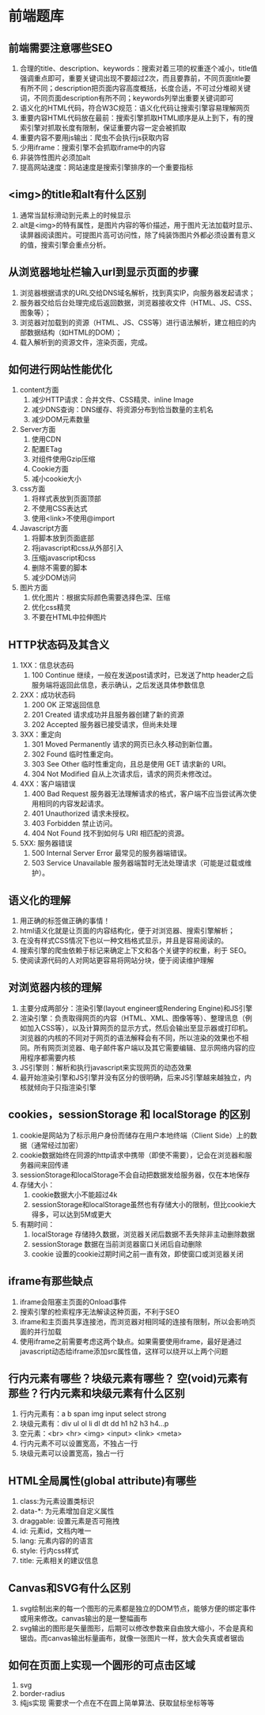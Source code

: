 # 前端题库

## 前端需要注意哪些SEO

1. 合理的title、description、keywords：搜索对着三项的权重逐个减小，title值强调重点即可，重要关键词出现不要超过2次，而且要靠前，不同页面title要有所不同；description把页面内容高度概括，长度合适，不可过分堆砌关键词，不同页面description有所不同；keywords列举出重要关键词即可
1. 语义化的HTML代码，符合W3C规范：语义化代码让搜索引擎容易理解网页
1. 重要内容HTML代码放在最前：搜索引擎抓取HTML顺序是从上到下，有的搜索引擎对抓取长度有限制，保证重要内容一定会被抓取
1. 重要内容不要用js输出：爬虫不会执行js获取内容
1. 少用iframe：搜索引擎不会抓取iframe中的内容
1. 非装饰性图片必须加alt
1. 提高网站速度：网站速度是搜索引擎排序的一个重要指标

## \<img>的title和alt有什么区别

1. 通常当鼠标滑动到元素上的时候显示
1. alt是\<img>的特有属性，是图片内容的等价描述，用于图片无法加载时显示、读屏器阅读图片。可提图片高可访问性，除了纯装饰图片外都必须设置有意义的值，搜索引擎会重点分析。

## 从浏览器地址栏输入url到显示页面的步骤

1. 浏览器根据请求的URL交给DNS域名解析，找到真实IP，向服务器发起请求；
1. 服务器交给后台处理完成后返回数据，浏览器接收文件（HTML、JS、CSS、图象等）；
1. 浏览器对加载到的资源（HTML、JS、CSS等）进行语法解析，建立相应的内部数据结构（如HTML的DOM）；
1. 载入解析到的资源文件，渲染页面，完成。

## 如何进行网站性能优化

1. content方面
    1. 减少HTTP请求：合并文件、CSS精灵、inline Image
    1. 减少DNS查询：DNS缓存、将资源分布到恰当数量的主机名
    1. 减少DOM元素数量
1. Server方面
    1. 使用CDN
    1. 配置ETag
    1. 对组件使用Gzip压缩
    1. Cookie方面
    1. 减小cookie大小
1. css方面
    1. 将样式表放到页面顶部
    1. 不使用CSS表达式
    1. 使用\<link>不使用@import
1. Javascript方面
    1. 将脚本放到页面底部
    1. 将javascript和css从外部引入
    1. 压缩javascript和css
    1. 删除不需要的脚本
    1. 减少DOM访问
1. 图片方面
    1. 优化图片：根据实际颜色需要选择色深、压缩
    1. 优化css精灵
    1. 不要在HTML中拉伸图片

## HTTP状态码及其含义

1. 1XX：信息状态码
    1. 100 Continue 继续，一般在发送post请求时，已发送了http header之后服务端将返回此信息，表示确认，之后发送具体参数信息
1. 2XX：成功状态码
    1. 200 OK 正常返回信息
    1. 201 Created 请求成功并且服务器创建了新的资源
    1. 202 Accepted 服务器已接受请求，但尚未处理
1. 3XX：重定向
    1. 301 Moved Permanently 请求的网页已永久移动到新位置。
    1. 302 Found 临时性重定向。
    1. 303 See Other 临时性重定向，且总是使用 GET 请求新的 URI。
    1. 304 Not Modified 自从上次请求后，请求的网页未修改过。
1. 4XX：客户端错误
    1. 400 Bad Request 服务器无法理解请求的格式，客户端不应当尝试再次使用相同的内容发起请求。
    1. 401 Unauthorized 请求未授权。
    1. 403 Forbidden 禁止访问。
    1. 404 Not Found 找不到如何与 URI 相匹配的资源。
1. 5XX: 服务器错误
    1. 500 Internal Server Error 最常见的服务器端错误。
    1. 503 Service Unavailable 服务器端暂时无法处理请求（可能是过载或维护）。

## 语义化的理解

1. 用正确的标签做正确的事情！
1. html语义化就是让页面的内容结构化，便于对浏览器、搜索引擎解析；
1. 在没有样式CSS情况下也以一种文档格式显示，并且是容易阅读的。
1. 搜索引擎的爬虫依赖于标记来确定上下文和各个关键字的权重，利于 SEO。
1. 使阅读源代码的人对网站更容易将网站分块，便于阅读维护理解

## 对浏览器内核的理解

1. 主要分成两部分：渲染引擎(layout engineer或Rendering Engine)和JS引擎
1. 渲染引擎：负责取得网页的内容（HTML、XML、图像等等）、整理讯息（例如加入CSS等），以及计算网页的显示方式，然后会输出至显示器或打印机。浏览器的内核的不同对于网页的语法解释会有不同，所以渲染的效果也不相同。所有网页浏览器、电子邮件客户端以及其它需要编辑、显示网络内容的应用程序都需要内核
1. JS引擎则：解析和执行javascript来实现网页的动态效果
1. 最开始渲染引擎和JS引擎并没有区分的很明确，后来JS引擎越来越独立，内核就倾向于只指渲染引擎

## cookies，sessionStorage 和 localStorage 的区别

1. cookie是网站为了标示用户身份而储存在用户本地终端（Client Side）上的数据（通常经过加密）
1. cookie数据始终在同源的http请求中携带（即使不需要），记会在浏览器和服务器间来回传递
1. sessionStorage和localStorage不会自动把数据发给服务器，仅在本地保存
1. 存储大小：
    1. cookie数据大小不能超过4k
    1. sessionStorage和localStorage虽然也有存储大小的限制，但比cookie大得多，可以达到5M或更大
1. 有期时间：
    1. localStorage 存储持久数据，浏览器关闭后数据不丢失除非主动删除数据
    1. sessionStorage 数据在当前浏览器窗口关闭后自动删除
    1. cookie 设置的cookie过期时间之前一直有效，即使窗口或浏览器关闭

## iframe有那些缺点

1. iframe会阻塞主页面的Onload事件
1. 搜索引擎的检索程序无法解读这种页面，不利于SEO
1. iframe和主页面共享连接池，而浏览器对相同域的连接有限制，所以会影响页面的并行加载
1. 使用iframe之前需要考虑这两个缺点。如果需要使用iframe，最好是通过javascript动态给iframe添加src属性值，这样可以绕开以上两个问题

## 行内元素有哪些？块级元素有哪些？ 空(void)元素有那些？行内元素和块级元素有什么区别

1. 行内元素有：a b span img input select strong
1. 块级元素有：div ul ol li dl dt dd h1 h2 h3 h4…p
1. 空元素：\<br> \<hr> \<img> \<input> \<link> \<meta>
1. 行内元素不可以设置宽高，不独占一行
1. 块级元素可以设置宽高，独占一行

## HTML全局属性(global attribute)有哪些

1. class:为元素设置类标识
1. data-*: 为元素增加自定义属性
1. draggable: 设置元素是否可拖拽
1. id: 元素id，文档内唯一
1. lang: 元素内容的的语言
1. style: 行内css样式
1. title: 元素相关的建议信息

## Canvas和SVG有什么区别

1. svg绘制出来的每一个图形的元素都是独立的DOM节点，能够方便的绑定事件或用来修改。canvas输出的是一整幅画布
1. svg输出的图形是矢量图形，后期可以修改参数来自由放大缩小，不会是真和锯齿。而canvas输出标量画布，就像一张图片一样，放大会失真或者锯齿

## 如何在页面上实现一个圆形的可点击区域

1. svg
1. border-radius
1. 纯js实现 需要求一个点在不在圆上简单算法、获取鼠标坐标等等
